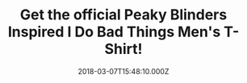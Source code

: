 ---
campaign-uuid: "c-3ffee77c-8d82-464e-8e93-201b73d7dcb9"
type: "Preview"
category: "Fashion"
date: "2018-03-07T15:48:10.000Z"
end-date: "2018-05-31T23:59:00.000Z"
disable-form: false
is_promoted: false
has_entry_page: false
title: "Get the official Peaky Blinders Inspired I Do Bad Things Men's T-Shirt!"
competition-description: "''I do bad things, but you already know that…'' Of course\
  \ this has to be the best Peaky Blinders quote! And yes, we already know that you've\
  \ been waiting patiently… but now is finally here! so channel your inner Peaky Blinder\
  \ side with this fantastic inspired-by men's t-shirt! Available in different sizes\
  \ and two different colors, will quickly become your favorite t-shirt in your wardrobe!\r\
  \n<p>Think no more and get it now!</p>"
banner-img: "https://assets.expresslyapp.com/asset-dd788415-e52a-43aa-a68e-2a8ae7190724.jpg"
logo-left-href: "https://nmemerch.com/"
logo-left-image: "nmemerch-logo.jpg"
logo-left-title: "NME Merch"
has-winner: false
---